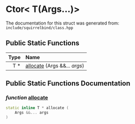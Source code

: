 Ctor< T(Args...)>
===================================


The documentation for this struct was generated from: `include/squirrelbind/class.hpp`



## Public Static Functions

| Type | Name |
| -------: | :------- |
|  T * | [allocate](#f3303c7b) (Args &&... _args_)  |


## Public Static Functions Documentation

### _function_ <a id="f3303c7b" href="#f3303c7b">allocate</a>

```cpp
static inline T * allocate (
    Args &&... args
) 
```





